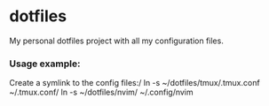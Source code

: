 # dotfiles
My personal dotfiles project with all my configuration files.

### Usage example:
  Create a symlink to the config files:/
  ln -s ~/dotfiles/tmux/.tmux.conf ~/.tmux.conf/
  ln -s ~/dotfiles/nvim/ ~/.config/nvim
